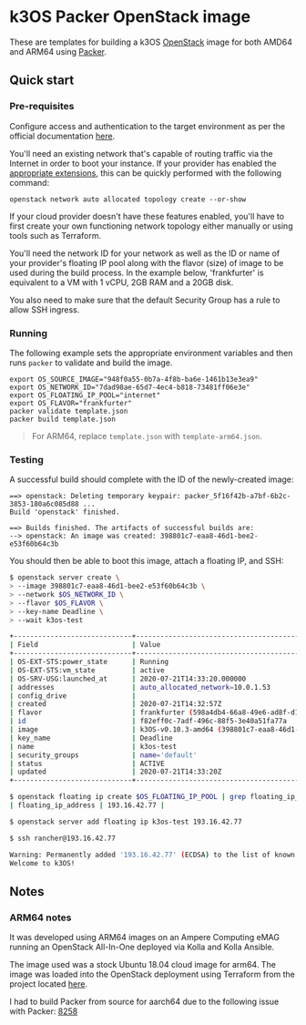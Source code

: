 # k3OS Packer OpenStack image

These are templates for building a k3OS [OpenStack](https://openstack.org) image for both AMD64 and ARM64 using [Packer](https://www.packer.io).

## Quick start

### Pre-requisites

Configure access and authentication to the target environment as per the official documentation [here](https://docs.openstack.org/python-openstackclient/pike/configuration/index.html).

You'll need an existing network that's capable of routing traffic via the Internet in order to boot your instance.  If your provider has enabled the [appropriate extensions](https://docs.openstack.org/neutron/ussuri/admin/config-auto-allocation.html), this can be quickly performed with the following command:

```
openstack network auto allocated topology create --or-show
```

If your cloud provider doesn't have these features enabled, you'll have to first create your own functioning network topology either manually or using tools such as Terraform.

You'll need the network ID for your network as well as the ID or name of your provider's floating IP pool along with the flavor (size) of image to be used during the build process.  In the example below, 'frankfurter' is equivalent to a VM with 1 vCPU, 2GB RAM and a 20GB disk.

You also need to make sure that the default Security Group has a rule to allow SSH ingress.

### Running

The following example sets the appropriate environment variables and then runs `packer` to validate and build the image.

```
export OS_SOURCE_IMAGE="948f0a55-0b7a-4f8b-ba6e-1461b13e3ea9"
export OS_NETWORK_ID="7dad98ae-65d7-4ec4-b818-73481ff06e3e"
export OS_FLOATING_IP_POOL="internet"
export OS_FLAVOR="frankfurter"
packer validate template.json
packer build template.json
```

> For ARM64, replace `template.json` with `template-arm64.json`.

### Testing

A successful build should complete with the ID of the newly-created image:

```
==> openstack: Deleting temporary keypair: packer_5f16f42b-a7bf-6b2c-3853-180a6c085d88 ...
Build 'openstack' finished.

==> Builds finished. The artifacts of successful builds are:
--> openstack: An image was created: 398801c7-eaa8-46d1-bee2-e53f60b64c3b
```

You should then be able to boot this image, attach a floating IP, and SSH:

```bash
$ openstack server create \
> --image 398801c7-eaa8-46d1-bee2-e53f60b64c3b \
> --network $OS_NETWORK_ID \
> --flavor $OS_FLAVOR \
> --key-name Deadline \
> --wait k3os-test

+-----------------------------+-----------------------------------------------------------+
| Field                       | Value                                                     |
+-----------------------------+-----------------------------------------------------------+
| OS-EXT-STS:power_state      | Running                                                   |
| OS-EXT-STS:vm_state         | active                                                    |
| OS-SRV-USG:launched_at      | 2020-07-21T14:33:20.000000                                |
| addresses                   | auto_allocated_network=10.0.1.53                          |
| config_drive                |                                                           |
| created                     | 2020-07-21T14:32:57Z                                      |
| flavor                      | frankfurter (598a4db4-66a8-49e6-ad8f-d1478afb889b)        |
| id                          | f82eff0c-7adf-496c-88f5-3e40a51fa77a                      |
| image                       | k3OS-v0.10.3-amd64 (398801c7-eaa8-46d1-bee2-e53f60b64c3b) |
| key_name                    | Deadline                                                  |
| name                        | k3os-test                                                 |
| security_groups             | name='default'                                            |
| status                      | ACTIVE                                                    |
| updated                     | 2020-07-21T14:33:20Z                                      |
+-----------------------------+-----------------------------------------------------------+

$ openstack floating ip create $OS_FLOATING_IP_POOL | grep floating_ip_address
| floating_ip_address | 193.16.42.77 |

$ openstack server add floating ip k3os-test 193.16.42.77

$ ssh rancher@193.16.42.77

Warning: Permanently added '193.16.42.77' (ECDSA) to the list of known hosts.
Welcome to k3OS!
```

## Notes

### ARM64 notes

It was developed using ARM64 images on an Ampere Computing eMAG running an OpenStack All-In-One deployed via Kolla and Kolla Ansible.

The image used was a stock Ubuntu 18.04 cloud image for arm64.  The image was loaded into the OpenStack deployment using Terraform from the project located [here](https://github.com/amperecomputing/terraform-openstack-images).


I had to build Packer from source for aarch64 due to the following issue with Packer: [8258](https://github.com/hashicorp/packer/issues/8258)

